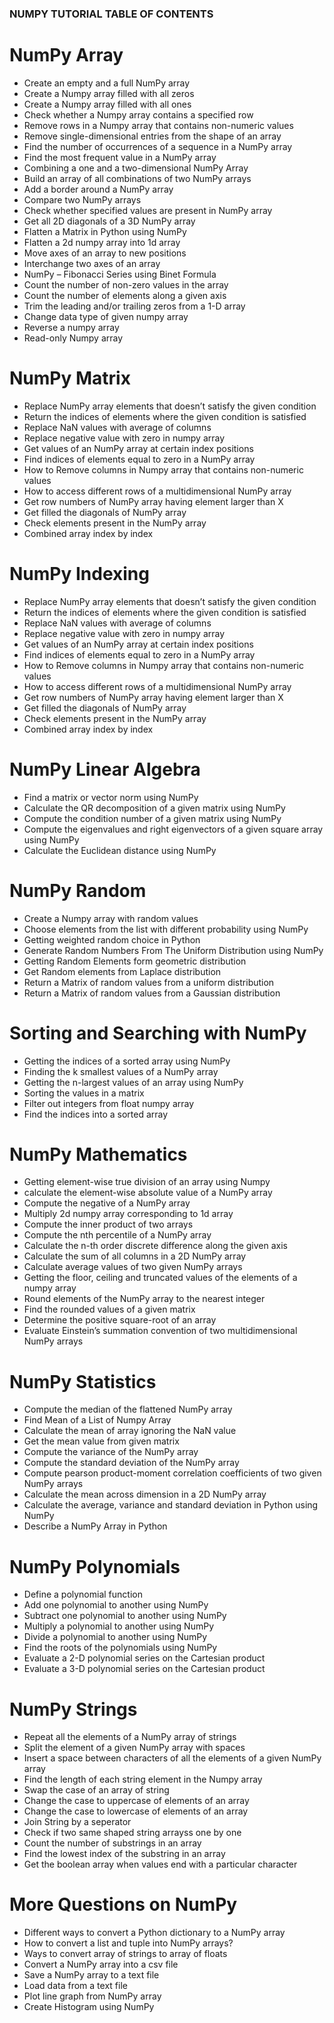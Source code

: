 ### NUMPY TUTORIAL TABLE OF CONTENTS

# NumPy Array
- Create an empty and a full NumPy array
- Create a Numpy array filled with all zeros
- Create a Numpy array filled with all ones
- Check whether a Numpy array contains a specified row
- Remove rows in a Numpy array that contains non-numeric values
- Remove single-dimensional entries from the shape of an array
- Find the number of occurrences of a sequence in a NumPy array
- Find the most frequent value in a NumPy array
- Combining a one and a two-dimensional NumPy Array
- Build an array of all combinations of two NumPy arrays
- Add a border around a NumPy array
- Compare two NumPy arrays
- Check whether specified values are present in NumPy array
- Get all 2D diagonals of a 3D NumPy array
- Flatten a Matrix in Python using NumPy
- Flatten a 2d numpy array into 1d array
- Move axes of an array to new positions
- Interchange two axes of an array
- NumPy – Fibonacci Series using Binet Formula
- Count the number of non-zero values in the array 
- Count the number of elements along a given axis
- Trim the leading and/or trailing zeros from a 1-D array
- Change data type of given numpy array
- Reverse a numpy array
- Read-only Numpy array

# NumPy Matrix
- Replace NumPy array elements that doesn’t satisfy the given condition
- Return the indices of elements where the given condition is satisfied
- Replace NaN values with average of columns
- Replace negative value with zero in numpy array
- Get values of an NumPy array at certain index positions
- Find indices of elements equal to zero in a NumPy array
- How to Remove columns in Numpy array that contains non-numeric values
- How to access different rows of a multidimensional NumPy array
- Get row numbers of NumPy array having element larger than X
- Get filled the diagonals of NumPy array
- Check elements present in the NumPy array
- Combined array index by index

# NumPy Indexing
- Replace NumPy array elements that doesn’t satisfy the given condition
- Return the indices of elements where the given condition is satisfied
- Replace NaN values with average of columns
- Replace negative value with zero in numpy array
- Get values of an NumPy array at certain index positions
- Find indices of elements equal to zero in a NumPy array
- How to Remove columns in Numpy array that contains non-numeric values
- How to access different rows of a multidimensional NumPy array
- Get row numbers of NumPy array having element larger than X
- Get filled the diagonals of NumPy array
- Check elements present in the NumPy array
- Combined array index by index

# NumPy Linear Algebra
- Find a matrix or vector norm using NumPy
- Calculate the QR decomposition of a given matrix using NumPy
- Compute the condition number of a given matrix using NumPy
- Compute the eigenvalues and right eigenvectors of a given square array using NumPy
- Calculate the Euclidean distance using NumPy

# NumPy Random
- Create a Numpy array with random values
- Choose elements from the list with different probability using NumPy
- Getting weighted random choice in Python
- Generate Random Numbers From The Uniform Distribution using NumPy
- Getting Random Elements form geometric distribution
- Get Random elements from Laplace distribution
- Return a Matrix of random values from a uniform distribution
- Return a Matrix of random values from a Gaussian distribution

# Sorting and Searching with NumPy
- Getting the indices of a sorted array using NumPy
- Finding the k smallest values of a NumPy array
- Getting the n-largest values of an array using NumPy
- Sorting the values in a matrix
- Filter out integers from float numpy array
- Find the indices into a sorted array

# NumPy Mathematics
- Getting element-wise true division of an array using Numpy
- calculate the element-wise absolute value of a NumPy array
- Compute the negative of a NumPy array
- Multiply 2d numpy array corresponding to 1d array
- Compute the inner product of two arrays
- Compute the nth percentile of a NumPy array
- Calculate the n-th order discrete difference along the given axis
- Calculate the sum of all columns in a 2D NumPy array
- Calculate average values of two given NumPy arrays
- Getting the floor, ceiling and truncated values of the elements of a numpy array
- Round elements of the NumPy array to the nearest integer
- Find the rounded values of a given matrix
- Determine the positive square-root of an array
- Evaluate Einstein’s summation convention of two multidimensional NumPy arrays

# NumPy Statistics
- Compute the median of the flattened NumPy array
- Find Mean of a List of Numpy Array
- Calculate the mean of array ignoring the NaN value
- Get the mean value from given matrix
- Compute the variance of the NumPy array
- Compute the standard deviation of the NumPy array
- Compute pearson product-moment correlation coefficients of two given NumPy arrays
- Calculate the mean across dimension in a 2D NumPy array
- Calculate the average, variance and standard deviation in Python using NumPy
- Describe a NumPy Array in Python

# NumPy Polynomials
- Define a polynomial function
- Add one polynomial to another using NumPy
- Subtract one polynomial to another using NumPy
- Multiply a polynomial to another using NumPy
- Divide a polynomial to another using NumPy
- Find the roots of the polynomials using NumPy
- Evaluate a 2-D polynomial series on the Cartesian product
- Evaluate a 3-D polynomial series on the Cartesian product

# NumPy Strings
- Repeat all the elements of a NumPy array of strings
- Split the element of a given NumPy array with spaces
- Insert a space between characters of all the elements of a given NumPy array
- Find the length of each string element in the Numpy array
- Swap the case of an array of string
- Change the case to uppercase of elements of an array
- Change the case to lowercase of elements of an array
- Join String by a seperator
- Check if two same shaped string arrayss one by one
- Count the number of substrings in an array
- Find the lowest index of the substring in an array
- Get the boolean array when values end with a particular character

# More Questions on NumPy
- Different ways to convert a Python dictionary to a NumPy array
- How to convert a list and tuple into NumPy arrays?
- Ways to convert array of strings to array of floats
- Convert a NumPy array into a csv file
- Save a NumPy array to a text file
- Load data from a text file
- Plot line graph from NumPy array
- Create Histogram using NumPy
